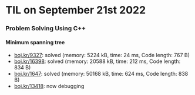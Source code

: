 # **TIL on September 21st 2022**
### Problem Solving Using C++
#### Minimum spanning tree
- [boj.kr/9327](../../../Problem%20Solving/boj/Minimum%20spanning%20tree/9327-09-21-2022.cpp): solved (memory: 5224 kB, time: 24 ms, Code length: 767 B)
- [boj.kr/16398](../../../Problem%20Solving/boj/Minimum%20spanning%20tree/16398-09-21-2022.cpp): solved (memory: 20588 kB, time: 212 ms, Code length: 834 B)
- [boj.kr/1647](../../../Problem%20Solving/boj/Minimum%20spanning%20tree/1647-09-21-2022.cpp): solved (memory: 50168 kB, time: 624 ms, Code length: 838 B)
- [boj.kr/13418](../../../Problem%20Solving/boj/Minimum%20spanning%20tree/13418-09-21-2022.cpp): now debugging